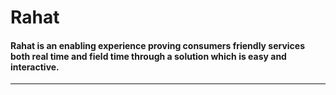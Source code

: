 # Rahat

#### Rahat is an enabling experience proving consumers friendly services both real time and field time through a solution which is easy and interactive.
----------------------

